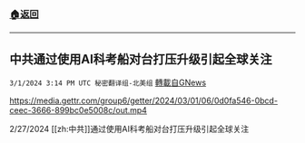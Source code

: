 ###  [:house:返回](README.md)
---


## 中共通过使用AI科考船对台打压升级引起全球关注
`3/1/2024 3:14 PM UTC 秘密翻译组-北美组` [轉載自GNews](https://gnews.org/articles/2356858)


https://media.gettr.com/group6/getter/2024/03/01/06/0d0fa546-0bcd-ceec-3666-899bc0e5008c/out.mp4


2/27/2024 [[zh:中共]]通过使用AI科考船对台打压升级引起全球关注

